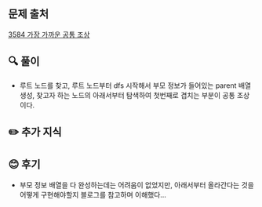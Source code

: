 ## 문제 출처

<a href="https://www.acmicpc.net/problem/3584" rel="nofollow">3584 가장 가까운 공통 조상</a>

## 🔍 풀이
- 루트 노드를 찾고, 루트 노드부터 dfs 시작해서 부모 정보가 들어있는 parent 배열 생성, 찾고자 하는 노드의 아래서부터 탐색하여
첫번째로 겹치는 부분이 공통 조상이다.

## ✏️ 추가 지식

## 😊 후기
- 부모 정보 배열을 다 완성하는데는 어려움이 없었지만, 아래서부터 올라간다는 것을 어떻게 구현해야할지 블로그를 참고하며 이해했다...

